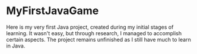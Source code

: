 # MyFirstJavaGame

Here is my very first Java project, created during my initial stages of learning. 
It wasn't easy, but through research, I managed to accomplish certain aspects. 
The project remains unfinished as I still have much to learn in Java.
